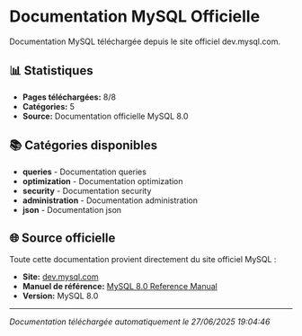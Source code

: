 # Documentation MySQL Officielle

Documentation MySQL téléchargée depuis le site officiel dev.mysql.com.

## 📊 Statistiques
- **Pages téléchargées:** 8/8
- **Catégories:** 5
- **Source:** Documentation officielle MySQL 8.0

## 📚 Catégories disponibles

- **queries** - Documentation queries
- **optimization** - Documentation optimization
- **security** - Documentation security
- **administration** - Documentation administration
- **json** - Documentation json

## 🌐 Source officielle

Toute cette documentation provient directement du site officiel MySQL :
- **Site:** [dev.mysql.com](https://dev.mysql.com/doc/)
- **Manuel de référence:** [MySQL 8.0 Reference Manual](https://dev.mysql.com/doc/refman/8.0/en/)
- **Version:** MySQL 8.0

---
*Documentation téléchargée automatiquement le 27/06/2025 19:04:46*
